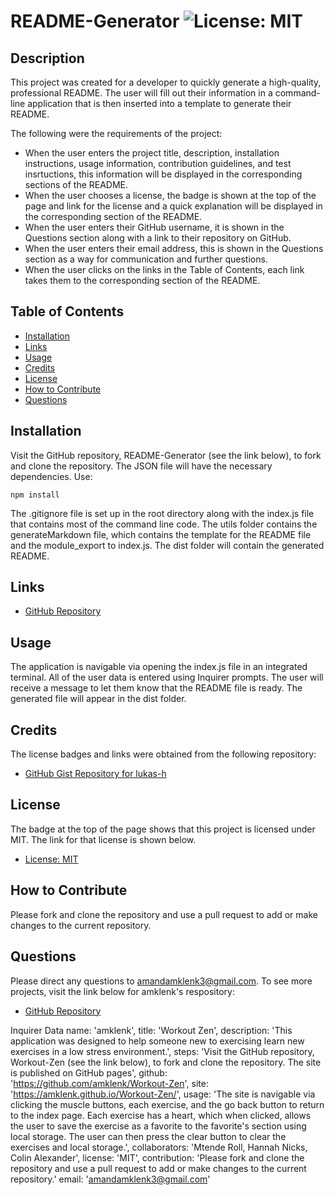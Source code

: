 # README-Generator   ![License: MIT](https://img.shields.io/badge/License-MIT-yellow.svg)

## Description

This project was created for a developer to quickly generate a high-quality, professional README. The user will fill out their information in a command-line application that is then inserted into a template to generate their README.

The following were the requirements of the project:
* When the user enters the project title, description, installation instructions, usage information, contribution guidelines, and test insrtuctions, this information will be displayed in the corresponding sections of the README.
* When the user chooses a license, the badge is shown at the top of the page and link for the license and a quick explanation will be displayed in the corresponding section of the README.
* When the user enters their GitHub username, it is shown in the Questions section along with a link to their repository on GitHub.
* When the user enters their email address, this is shown in the Questions section as a way for communication and further questions. 
* When the user clicks on the links in the Table of Contents, each link takes them to the corresponding section of the README.

## Table of Contents
- [Installation](#installation)
- [Links](#links)
- [Usage](#usage)
- [Credits](#credits)
- [License](#license)
- [How to Contribute](#how-to-contribute)
- [Questions](#questions)

## Installation
Visit the GitHub repository, README-Generator (see the link below), to fork and clone the repository. The JSON file will have the necessary dependencies. Use:
````````````
npm install
````````````
The .gitignore file is set up in the root directory along with the index.js file that contains most of the command line code. The utils folder contains the generateMarkdown file, which contains the template for the README file and the module_export to index.js. The dist folder will contain the generated README.

## Links
- [GitHub Repository](https://github.com/amklenk/README-Generator)

## Usage
The application is navigable via opening the index.js file in an integrated terminal. All of the user data is entered using Inquirer prompts. The user will receive a message to let them know that the README file is ready. The generated file will appear in the dist folder.

## Credits
The license badges and links were obtained from the following repository:
- [GitHub Gist Repository for lukas-h](https://gist.github.com/lukas-h/2a5d00690736b4c3a7ba)

## License
The badge at the top of the page shows that this project is licensed under MIT. The link for that license is shown below.
- [License: MIT](https://opensource.org/licenses/MIT)
## How to Contribute
Please fork and clone the repository and use a pull request to add or make changes to the current repository.

## Questions
Please direct any questions to amandamklenk3@gmail.com. To see more projects, visit the link below for amklenk's respository: 
- [GitHub Repository](https://github.com/amklenk)

Inquirer Data
name: 'amklenk',
title: 'Workout Zen',
  description: 'This application was designed to help someone new to exercising learn new exercises in a low stress environment.',
  steps: 'Visit the GitHub repository, Workout-Zen (see the link below), to fork and clone the repository. The site is published on GitHub pages',
  github: 'https://github.com/amklenk/Workout-Zen',
  site: 'https://amklenk.github.io/Workout-Zen/',
  usage: 'The site is navigable via clicking the muscle buttons, each exercise, and the go back button to return to the index page. Each exercise has a heart, which when clicked, allows the user to save the exercise as a favorite to the favorite's section using local storage. The user can then press the clear button to clear the exercises and local storage.',
  collaborators: 'Mtende Roll, Hannah Nicks, Colin Alexander',
  license: 'MIT',
  contribution: 'Please fork and clone the repository and use a pull request to add or make changes to the current repository.'
  email: 'amandamklenk3@gmail.com'